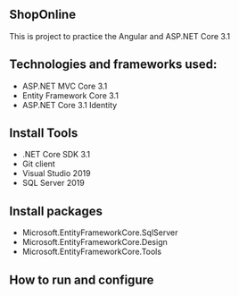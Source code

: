 ## ShopOnline
This is project to practice the Angular and ASP.NET Core 3.1

## Technologies and frameworks used:
 - ASP.NET MVC Core 3.1
 - Entity Framework Core 3.1
 - ASP.NET Core 3.1 Identity

## Install Tools
 - .NET Core SDK 3.1
 - Git client
 - Visual Studio 2019
 - SQL Server 2019

## Install packages
 - Microsoft.EntityFrameworkCore.SqlServer
 - Microsoft.EntityFrameworkCore.Design
 - Microsoft.EntityFrameworkCore.Tools

## How to run and configure